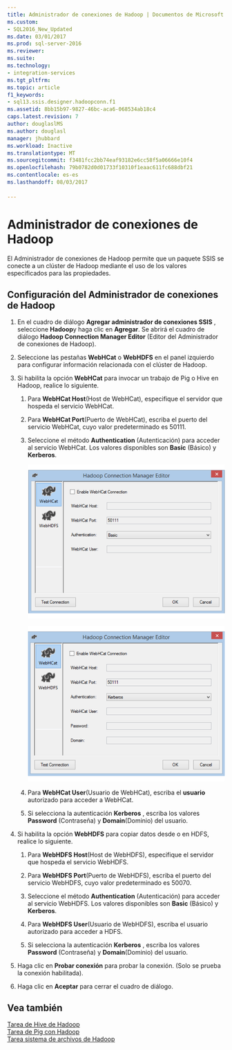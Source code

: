 ```yaml
---
title: Administrador de conexiones de Hadoop | Documentos de Microsoft
ms.custom:
- SQL2016_New_Updated
ms.date: 03/01/2017
ms.prod: sql-server-2016
ms.reviewer: 
ms.suite: 
ms.technology:
- integration-services
ms.tgt_pltfrm: 
ms.topic: article
f1_keywords:
- sql13.ssis.designer.hadoopconn.f1
ms.assetid: 8bb15b97-9827-46bc-aca6-068534ab18c4
caps.latest.revision: 7
author: douglaslMS
ms.author: douglasl
manager: jhubbard
ms.workload: Inactive
ms.translationtype: MT
ms.sourcegitcommit: f3481fcc2bb74eaf93182e6cc58f5a06666e10f4
ms.openlocfilehash: 79b0782d0d01733f10310f1eaac611fc688dbf21
ms.contentlocale: es-es
ms.lasthandoff: 08/03/2017

---
```

# <a name="hadoop-connection-manager"></a>Administrador de conexiones de Hadoop
  El Administrador de conexiones de Hadoop permite que un paquete SSIS se conecte a un clúster de Hadoop mediante el uso de los valores especificados para las propiedades.  
  
## <a name="configure-the-hadoop-connection-manager"></a>Configuración del Administrador de conexiones de Hadoop  
  
1.  En el cuadro de diálogo **Agregar administrador de conexiones SSIS** , seleccione **Hadoop**y haga clic en **Agregar**. Se abrirá el cuadro de diálogo **Hadoop Connection Manager Editor** (Editor del Administrador de conexiones de Hadoop).  
  
2.  Seleccione las pestañas **WebHCat** o **WebHDFS** en el panel izquierdo para configurar información relacionada con el clúster de Hadoop.  
  
3.  Si habilita la opción **WebHCat** para invocar un trabajo de Pig o Hive en Hadoop, realice lo siguiente.  
  
    1.  Para **WebHCat Host**(Host de WebHCat), especifique el servidor que hospeda el servicio WebHCat.  
  
    2.  Para **WebHCat Port**(Puerto de WebHCat), escriba el puerto del servicio WebHCat, cuyo valor predeterminado es 50111.  
  
    3.  Seleccione el método **Authentication** (Autenticación) para acceder al servicio WebHCat. Los valores disponibles son **Basic** (Básico) y **Kerberos**.  
  
         ![Editor del Administrador de conexiones de Hadoop con la autenticación básica](../../integration-services/connection-manager/media/hadoop-cm-basic.png "editor del Administrador de conexiones de Hadoop con la autenticación básica")  
  
         ![Editor del Administrador de conexiones de Hadoop con la autenticación Kerberos](../../integration-services/connection-manager/media/hadoop-cm-kerberos.png "editor del Administrador de conexiones de Hadoop con la autenticación Kerberos")  
  
    4.  Para **WebHCat User**(Usuario de WebHCat), escriba el **usuario** autorizado para acceder a WebHCat.  
  
    5.  Si selecciona la autenticación **Kerberos** , escriba los valores **Password** (Contraseña) y **Domain**(Dominio) del usuario.  
  
4.  Si habilita la opción **WebHDFS** para copiar datos desde o en HDFS, realice lo siguiente.  
  
    1.  Para **WebHDFS Host**(Host de WebHDFS), especifique el servidor que hospeda el servicio WebHDFS.  
  
    2.  Para **WebHDFS Port**(Puerto de WebHDFS), escriba el puerto del servicio WebHDFS, cuyo valor predeterminado es 50070.  
  
    3.  Seleccione el método **Authentication** (Autenticación) para acceder al servicio WebHDFS. Los valores disponibles son **Basic** (Básico) y **Kerberos**.  
  
    4.  Para **WebHDFS User**(Usuario de WebHDFS), escriba el usuario autorizado para acceder a HDFS.  
  
    5.  Si selecciona la autenticación **Kerberos** , escriba los valores **Password** (Contraseña) y **Domain**(Dominio) del usuario.  
  
5.  Haga clic en **Probar conexión** para probar la conexión. (Solo se prueba la conexión habilitada).  
  
6.  Haga clic en **Aceptar** para cerrar el cuadro de diálogo.  
  
## <a name="see-also"></a>Vea también  
 [Tarea de Hive de Hadoop](../../integration-services/control-flow/hadoop-hive-task.md)   
 [Tarea de Pig con Hadoop](../../integration-services/control-flow/hadoop-pig-task.md)   
 [Tarea sistema de archivos de Hadoop](../../integration-services/control-flow/hadoop-file-system-task.md)  
  
  

